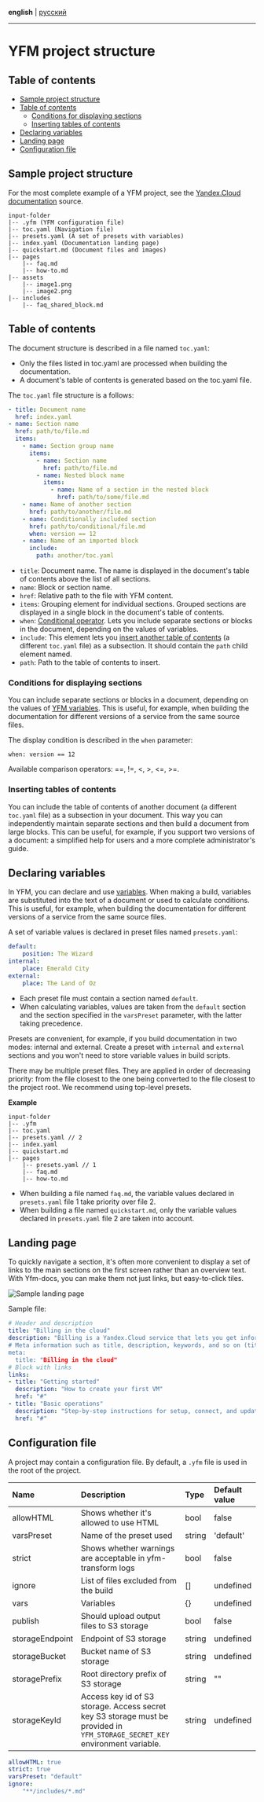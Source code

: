 **english** | [русский](https://github.com/yandex-cloud/yfm-docs/blob/master/DOCS.ru.md)
- - -

# YFM project structure

## Table of contents

- [Sample project structure](#example)
- [Table of contents](#toc)
    - [Conditions for displaying sections](#tocWhen)
    - [Inserting tables of contents](#tocIncludes)
- [Declaring variables](#presets)
- [Landing page](#page)
- [Configuration file](#config)

## Sample project structure <a name="example"></a>

For the most complete example of a YFM project, see the [Yandex.Cloud documentation](https://github.com/yandex-cloud/docs) source.

```
input-folder
|-- .yfm (YFM configuration file)
|-- toc.yaml (Navigation file)
|-- presets.yaml (A set of presets with variables)
|-- index.yaml (Documentation landing page)
|-- quickstart.md (Document files and images)
|-- pages
    |-- faq.md
    |-- how-to.md
|-- assets
    |-- image1.png
    |-- image2.png
|-- includes
    |-- faq_shared_block.md
```

## Table of contents <a name="toc"></a>

The document structure is described in a file named `toc.yaml`:

* Only the files listed in toc.yaml are processed when building the documentation.
* A document's table of contents is generated based on the toc.yaml file.

The `toc.yaml` file structure is a follows:

```yaml
- title: Document name
  href: index.yaml
- name: Section name
  href: path/to/file.md
  items:
    - name: Section group name
      items:
        - name: Section name
          href: path/to/file.md
        - name: Nested block name
          items:
            - name: Name of a section in the nested block
              href: path/to/some/file.md
    - name: Name of another section
      href: path/to/another/file.md
    - name: Conditionally included section
      href: path/to/conditional/file.md
      when: version == 12
    - name: Name of an imported block
      include:
        path: another/toc.yaml
```

* `title`: Document name. The name is displayed in the document's table of contents above the list of all sections.
* `name`: Block or section name.
* `href`: Relative path to the file with YFM content.
* `items`: Grouping element for individual sections. Grouped sections are displayed in a single block in the document's table of contents.
* `when`: [Conditional operator](#tocIncludes). Lets you include separate sections or blocks in the document, depending on the values of variables.
* `include`: This element lets you [insert another table of contents](#tocIncludes) (a different `toc.yaml` file) as a subsection. It should contain the `path` child element named.
* `path`: Path to the table of contents to insert.

### Conditions for displaying sections <a name="tocWhen"></a>

You can include separate sections or blocks in a document, depending on the values of [YFM variables](https://github.com/yandex-cloud/yfm-transform/blob/master/DOCS.md#vars). This is useful, for example, when building the documentation for different versions of a service from the same source files.

The display condition is described in the `when` parameter:

```when: version == 12```

Available comparison operators: ==, !=, <, >, <=, >=.

### Inserting tables of contents <a name="tocIncludes"></a>

You can include the table of contents of another document (a different `toc.yaml` file) as a subsection in your document. This way you can independently maintain separate sections and then build a document from large blocks. This can be useful, for example, if you support two versions of a document: a simplified help for users and a more complete administrator's guide.

## Declaring variables <a name="presets"></a>

In YFM, you can declare and use [variables](https://github.com/yandex-cloud/yfm-transform/blob/master/DOCS.md#vars). When making a build, variables are substituted into the text of a document or used to calculate conditions. This is useful, for example, when building the documentation for different versions of a service from the same source files.

A set of variable values is declared in preset files named `presets.yaml`:

```yaml
default:
    position: The Wizard
internal:
    place: Emerald City
external:
    place: The Land of Oz
```

* Each preset file must contain a section named `default`.
* When calculating variables, values are taken from the `default` section and the section specified in the `varsPreset` parameter, with the latter taking precedence.

Presets are convenient, for example, if you build documentation in two modes: internal and external. Create a preset with `internal` and `external` sections and you won't need to store variable values in build scripts.

There may be multiple preset files. They are applied in order of decreasing priority: from the file closest to the one being converted to the file closest to the project root. We recommend using top-level presets.

**Example**

```
input-folder
|-- .yfm
|-- toc.yaml
|-- presets.yaml // 2
|-- index.yaml
|-- quickstart.md
|-- pages
    |-- presets.yaml // 1
    |-- faq.md
    |-- how-to.md
```

* When building a file named `faq.md`, the variable values declared in `presets.yaml` file 1 take priority over file 2.
* When building a file named `quickstart.md`, only the variable values declared in `presets.yaml` file 2 are taken into account.

## Landing page <a name="page"></a>

To quickly navigate a section, it's often more convenient to display a set of links to the main sections on the first screen rather than an overview text. With Yfm-docs, you can make them not just links, but easy-to-click tiles.

![Sample landing page](./docsAssets/landing.jpg)

Sample file:

```yaml
# Header and description
title: "Billing in the cloud"
description: "Billing is a Yandex.Cloud service that lets you get information about the amount of resources used, monitor your costs, and pay for resources. In Yandex.Cloud, you only pay for resources consumed and the time they're in use.
# Meta information such as title, description, keywords, and so on (title tabs and different SEO tags)
meta:
  title: "Billing in the cloud"
# Block with links
links:
- title: "Getting started"
  description: "How to create your first VM"
  href: "#"
- title: "Basic operations"
  description: "Step-by-step instructions for setup, connect, and update operations"
  href: "#"
```

## Configuration file <a name="config"></a>

A project may contain a configuration file. By default, a `.yfm` file is used in the root of the project.

| Name | Description | Type | Default value |
| :--- | :--- | :--- | :--- |
| allowHTML | Shows whether it's allowed to use HTML | bool | false |
| varsPreset | Name of the preset used | string | 'default' |
| strict | Shows whether warnings are acceptable in yfm-transform logs | bool | false |
| ignore | List of files excluded from the build | [] | undefined |
| vars | Variables | {} | undefined |
| publish | Should upload output files to S3 storage | bool | false |
| storageEndpoint | Endpoint of S3 storage | string | undefined |
| storageBucket | Bucket name of S3 storage | string | undefined |
| storagePrefix | Root directory prefix of S3 storage | string | "" |
| storageKeyId | Access key id of S3 storage. Access secret key S3 storage must be provided in `YFM_STORAGE_SECRET_KEY` environment variable. | string | undefined |

```yaml
allowHTML: true
strict: true
varsPreset: "default"
ignore:
    "**/includes/*.md"
```
